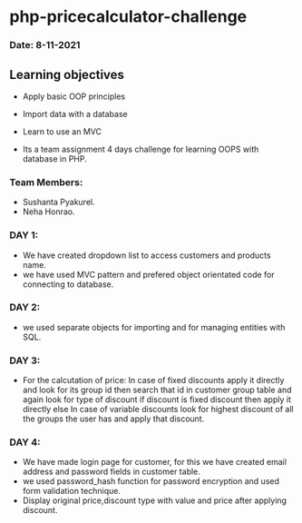# php-pricecalculator-challenge
### Date: 8-11-2021

## Learning objectives
- Apply basic OOP principles
- Import data with a database
- Learn to use an MVC

- Its a team assignment 4 days challenge for learning OOPS with database in PHP.

### Team Members:
- Sushanta Pyakurel.
- Neha Honrao.

### DAY 1:
- We have created dropdown list to access customers and products name.
- we have used MVC pattern and prefered object orientated code for     connecting to database.

### DAY 2:
- we used separate objects for importing and for managing entities with SQL.

### DAY 3:
- For the calcutation of price: In case of fixed discounts apply it directly and look for its group id then search that id in customer group table and again look for type of discount if discount is fixed discount then apply it directly else In case of variable discounts look for highest discount of all the groups the user has and apply that discount.
 
### DAY 4:
- We have made login page for customer, for this we have created email    address and password fields in customer table.  
- we used password_hash function for password encryption and used form validation technique.
- Display original price,discount type with value and price after applying discount.
 


